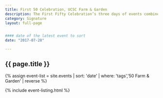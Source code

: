 ```yaml
---
title: First 50 Celebration, UCSC Farm & Garden
description: The First Fifty Celebration’s three days of events combine an engaging lineup of speakers, workshops, tours, and music, with great local food and time for mingling with old-timers and newcomers to the sustainable agriculture community
category: Signature
layout: full-page


#### date of the latest event to sort
date: "2017-07-28"

---
```

<section id="main-content">
<div class="grid-container large">
<section class="heading">
<h2 class="underline">{{ page.title }}</h2>
</section>

<div class="events-card-list fade-out-siblings">
{% assign event-list = site.events | sort: 'date' | where: 'tags','50 Farm & Garden' | reverse %}

{% include event-listing.html %}